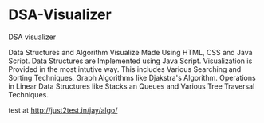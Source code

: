 # DSA-Visualizer
 DSA visualizer
 
 Data Structures and Algorithm Visualize Made Using HTML, CSS and Java Script. Data Structures are Implemented using Java Script. 
 Visualization is Provided in the most intutive way.
This includes  Various Searching and Sorting Techniques, Graph Algorithms like Djakstra's Algorithm.
Operations in Linear Data Structures like Stacks an Queues and Various Tree Traversal Techniques.
 
test at http://just2test.in/jay/algo/
